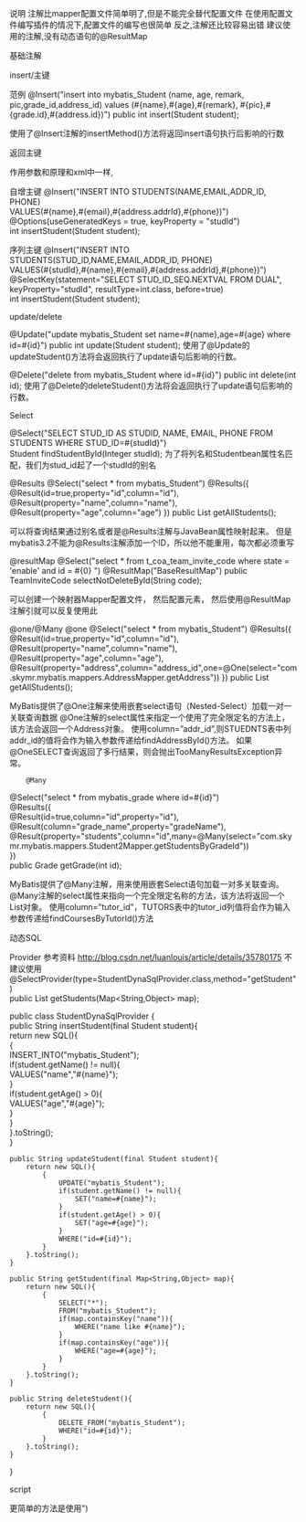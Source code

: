 说明
注解比mapper配置文件简单明了,但是不能完全替代配置文件
在使用配置文件编写插件的情况下,配置文件的编写也很简单
反之,注解还比较容易出错
建议使用的注解,没有动态语句的@ResultMap


基础注解

insert/主键

范例
@Insert("insert into mybatis_Student
(name, age, remark, pic,grade_id,address_id) 
values 
(#{name},#{age},#{remark}, #{pic},#{grade.id},#{address.id})")
public int insert(Student student);

使用了@Insert注解的insertMethod()方法将返回insert语句执行后影响的行数


返回主键

作用参数和原理和xml中一样,

自增主键
@Insert("INSERT INTO STUDENTS(NAME,EMAIL,ADDR_ID, PHONE)  
        VALUES(#{name},#{email},#{address.addrId},#{phone})")  
@Options(useGeneratedKeys = true, keyProperty = "studId")  
int insertStudent(Student student); 


序列主键
@Insert("INSERT INTO STUDENTS(STUD_ID,NAME,EMAIL,ADDR_ID, PHONE)   
VALUES(#{studId},#{name},#{email},#{address.addrId},#{phone})")  
@SelectKey(statement="SELECT STUD_ID_SEQ.NEXTVAL FROM DUAL", keyProperty="studId", resultType=int.class, before=true)  
int insertStudent(Student student);  



update/delete

@Update("update mybatis_Student set name=#{name},age=#{age} where id=#{id}")
public int update(Student student);
使用了@Update的updateStudent()方法将会返回执行了update语句后影响的行数。

@Delete("delete from mybatis_Student where id=#{id}")
public int delete(int id);
使用了@Delete的deleteStudent()方法将会返回执行了update语句后影响的行数。



Select

@Select("SELECT STUD_ID AS STUDID, NAME, EMAIL, PHONE FROM  
        	STUDENTS WHERE STUD_ID=#{studId}")  
    	Student findStudentById(Integer studId);
为了将列名和Studentbean属性名匹配，我们为stud_id起了一个studId的别名





@Results 
@Select("select * from mybatis_Student")
@Results({
	@Result(id=true,property="id",column="id"),
	@Result(property="name",column="name"),
	@Result(property="age",column="age")
})
public List<Student> getAllStudents();

可以将查询结果通过别名或者是@Results注解与JavaBean属性映射起来。
但是mybatis3.2不能为@Results注解添加一个ID，所以他不能重用，每次都必须重写


@resultMap
@Select("select * from t_coa_team_invite_code where state = 'enable' and id = #{0}  ")
@ResultMap("BaseResultMap")
	public TeamInviteCode selectNotDeleteById(String code);

可以创建一个映射器Mapper配置文件， 然后配置<resultMap>元素，
然后使用@ResultMap注解引就可以反复使用此<resultMap>


@one/@Many
@one
@Select("select * from mybatis_Student")
@Results({
	@Result(id=true,property="id",column="id"),
	@Result(property="name",column="name"),
	@Result(property="age",column="age"),
	@Result(property="address",column="address_id",one=@One(select="com.skymr.mybatis.mappers.AddressMapper.getAddress"))
})
public List<Student> getAllStudents();

MyBatis提供了@One注解来使用嵌套select语句（Nested-Select）加载一对一关联查询数据
@One注解的select属性来指定一个使用了完全限定名的方法上，该方法会返回一个Address对象。
使用column=”addr_id”,则STUEDNTS表中列addr_id的值将会作为输入参数传递给findAddressById()方法。
如果@OneSELECT查询返回了多行结果，则会抛出TooManyResultsException异常。


      	@Many
@Select("select * from mybatis_grade where id=#{id}")  
@Results({  
	@Result(id=true,column="id",property="id"),  
	@Result(column="grade_name",property="gradeName"),  
	@Result(property="students",column="id",many=@Many(select="com.skymr.mybatis.mappers.Student2Mapper.getStudentsByGradeId"))  
})  
public Grade getGrade(int id);

MyBatis提供了@Many注解，用来使用嵌套Select语句加载一对多关联查询。
@Many注解的select属性来指向一个完全限定名称的方法，该方法将返回一个List<Course>对象。
使用column=”tutor_id”，TUTORS表中的tutor_id列值将会作为输入参数传递给findCoursesByTutorId()方法


动态SQL

Provider
参考资料 http://blog.csdn.net/luanlouis/article/details/35780175
不建议使用
@SelectProvider(type=StudentDynaSqlProvider.class,method="getStudent")  
public List<Student> getStudents(Map<String,Object> map);  

public class StudentDynaSqlProvider {  
    public String insertStudent(final Student student){  
        return new SQL(){  
            {  
                INSERT_INTO("mybatis_Student");  
                if(student.getName() != null){  
                    VALUES("name","#{name}");  
                }  
                if(student.getAge() > 0){  
                    VALUES("age","#{age}");  
                }  
            }  
        }.toString();  
    }  
      
    public String updateStudent(final Student student){  
        return new SQL(){  
            {  
                UPDATE("mybatis_Student");  
                if(student.getName() != null){  
                    SET("name=#{name}");  
                }  
                if(student.getAge() > 0){  
                    SET("age=#{age}");  
                }  
                WHERE("id=#{id}");  
            }  
        }.toString();  
    }  
      
    public String getStudent(final Map<String,Object> map){  
        return new SQL(){  
            {  
                SELECT("*");  
                FROM("mybatis_Student");  
                if(map.containsKey("name")){  
                    WHERE("name like #{name}");  
                }  
                if(map.containsKey("age")){  
                    WHERE("age=#{age}");  
                }  
            }  
        }.toString();  
    }  
      
    public String deleteStudent(){  
        return new SQL(){  
            {  
                DELETE_FROM("mybatis_Student");  
                WHERE("id=#{id}");  
            }  
        }.toString();  
    }  
}  


script

更简单的方法是使用<script>标签直接包裹动态sql
@Select("<script> "+
"select * from user
where <if test=\"username !=null \">username = #{username} </if>
<if test=\"phone !=null \">phone = #{phone} </if>
<if test=\"usermail !=null \">usermail = #{usermail } </if>
</script>")